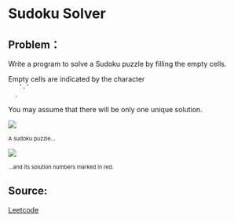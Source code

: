 # Sudoku Solver

## Problem：

<div class="question-content">
 <p>
 </p>
 <p>
  Write a program to solve a Sudoku puzzle by filling the empty cells.
 </p>
 <p>
  Empty cells are indicated by the character
  <code>
   '.'
  </code>
  .
 </p>
 <p>
  You may assume that there will be only one unique solution.
 </p>
 <p>
  <img src="http://upload.wikimedia.org/wikipedia/commons/thumb/f/ff/Sudoku-by-L2G-20050714.svg/250px-Sudoku-by-L2G-20050714.svg.png"/>
  <br/>
 </p>
 <p style="font-size: 11px">
  A sudoku puzzle...
 </p>
 <p>
  <img src="http://upload.wikimedia.org/wikipedia/commons/thumb/3/31/Sudoku-by-L2G-20050714_solution.svg/250px-Sudoku-by-L2G-20050714_solution.svg.png"/>
  <br/>
 </p>
 <p style="font-size: 11px">
  ...and its solution numbers marked in red.
 </p>
</div>


## Source:
[Leetcode](https://leetcode.com/problems/sudoku-solver/)
